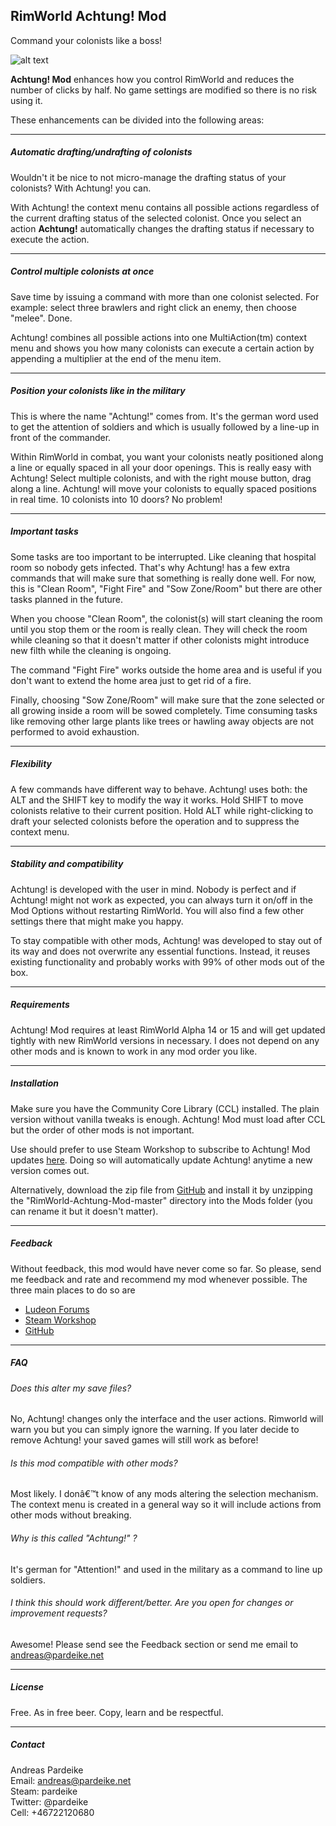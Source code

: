 ## RimWorld Achtung! Mod 
Command your colonists like a boss!

![alt text](https://raw.githubusercontent.com/pardeike/RimWorld-Achtung-Mod/master/About/Preview.png "Achtung! Mod")

**Achtung! Mod** enhances how you control RimWorld and reduces the number of clicks by half. No game settings are modified so there is no risk using it.

These enhancements can be divided into the following areas:

---

##### Automatic drafting/undrafting of colonists

Wouldn't it be nice to not micro-manage the drafting status of your colonists? With Achtung! you can.

With Achtung! the context menu contains all possible actions regardless of the current drafting status of the selected colonist. Once you select an action **Achtung!** automatically changes the drafting status if necessary to execute the action.

---

##### Control multiple colonists at once

Save time by issuing a command with more than one colonist selected. For example: select three brawlers and right click an enemy, then choose "melee". Done.

Achtung! combines all possible actions into one MultiAction(tm) context menu and shows you how many colonists can execute a certain action by appending a multiplier at the end of the menu item.

---

##### Position your colonists like in the military

This is where the name "Achtung!" comes from. It's the german word used to get the attention of soldiers and which is usually followed by a line-up in front of the commander.

Within RimWorld in combat, you want your colonists neatly positioned along a line or equally spaced in all your door openings. This is really easy with Achtung! Select multiple colonists, and with the right mouse button, drag along a line. Achtung! will move your colonists to equally spaced positions in real time. 10 colonists into 10 doors? No problem!

---

##### Important tasks

Some tasks are too important to be interrupted. Like cleaning that hospital room so nobody gets infected. That's why Achtung! has a few extra commands that will make sure that something is really done well.
For now, this is "Clean Room", "Fight Fire" and "Sow Zone/Room" but there are other tasks planned in the future.

When you choose "Clean Room", the colonist(s) will start cleaning the room until you stop them or the room is really clean. They will check the room while cleaning so that it doesn't matter if other colonists might introduce new filth while the cleaning is ongoing.

The command "Fight Fire" works outside the home area and is useful if you don't want to extend the home area just to get rid of a fire.

Finally, choosing "Sow Zone/Room" will make sure that the zone selected or all growing inside a room will be sowed completely. Time consuming tasks like removing other large plants like trees or hawling away objects are not performed to avoid exhaustion.

---

##### Flexibility

A few commands have different way to behave. Achtung! uses both: the ALT and the SHIFT key to modify the way it works. Hold SHIFT to move colonists relative to their current position. Hold ALT while right-clicking to draft your selected colonists before the operation and to suppress the context menu.

---

##### Stability and compatibility

Achtung! is developed with the user in mind. Nobody is perfect and if Achtung! might not work as expected, you can always turn it on/off in the Mod Options without restarting RimWorld. You will also find a few other settings there that might make you happy.

To stay compatible with other mods, Achtung! was developed to stay out of its way and does not overwrite any essential functions. Instead, it reuses existing functionality and probably works with 99% of other mods out of the box.

---

##### Requirements

Achtung! Mod requires at least RimWorld Alpha 14 or 15 and will get updated tightly with new RimWorld versions in necessary. I does not depend on any other mods and is known to work in any mod order you like.

---

##### Installation

Make sure you have the Community Core Library (CCL) installed. The plain version without vanilla tweaks is enough. Achtung! Mod must load after CCL but the order of other mods is not important.

Use should prefer to use Steam Workshop to subscribe to Achtung! Mod updates [here](http://steamcommunity.com/sharedfiles/filedetails/?id=730936602&searchtext=achtung). Doing so will automatically update Achtung! anytime a new version comes out.

Alternatively, download the zip file from [GitHub](https://github.com/pardeike/RimWorld-Achtung-Mod/archive/master.zip) and install it by unzipping the "RimWorld-Achtung-Mod-master" directory into the Mods folder (you can rename it but it doesn't matter).

---

##### Feedback

Without feedback, this mod would have never come so far. So please, send me feedback and rate and recommend my mod whenever possible. The three main places to do so are

- [Ludeon Forums](https://ludeon.com/forums/index.php?topic=22130.0)
- [Steam Workshop](http://steamcommunity.com/sharedfiles/filedetails/comments/730936602)
- [GitHub](https://github.com/pardeike/RimWorld-Achtung-Mod)

---

##### FAQ

###### Does this alter my save files?

No, Achtung! changes only the interface and the user actions. Rimworld will warn you but you can simply ignore the warning. If you later decide to remove Achtung! your saved games will still work as before!

###### Is this mod compatible with other mods?

Most likely. I donâ€™t know of any mods altering the selection mechanism. The context menu is created in a general way so it will include actions from other mods without breaking.

###### Why is this called "Achtung!" ?

It's german for "Attention!" and used in the military as a command to line up soldiers.

###### I think this should work different/better. Are you open for changes or improvement requests?

Awesome! Please send see the Feedback section or send me email to andreas@pardeike.net

---

##### License

Free. As in free beer. Copy, learn and be respectful.

---

##### Contact

Andreas Pardeike  
Email: andreas@pardeike.net  
Steam: pardeike  
Twitter: @pardeike  
Cell: +46722120680